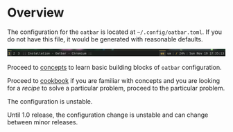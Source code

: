 # Overview

The configuration for the `oatbar` is located at `~/.config/oatbar.toml`. If you do
not have this file, it would be generated with reasonable defaults.

![New setup](../new-setup.png)

Proceed to [concepts](./concepts.md) to learn basic building blocks
of `oatbar` configuration.

Proceed to [cookbook](./cookbook/) if you are familiar with concepts and you are looking for a _recipe_ to solve a particular problem, proceed to
the particular problem.

<div class="warning">

The configuration is unstable.

Until 1.0 release, the configuration change is unstable and
can change between minor releases.

</div>
